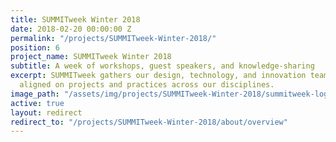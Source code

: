```yaml
---
title: SUMMITweek Winter 2018
date: 2018-02-20 00:00:00 Z
permalink: "/projects/SUMMITweek-Winter-2018/"
position: 6
project_name: SUMMITweek Winter 2018
subtitle: A week of workshops, guest speakers, and knowledge-sharing
excerpt: SUMMITweek gathers our design, technology, and innovation teams to get us
  aligned on projects and practices across our disciplines.
image_path: "/assets/img/projects/SUMMITweek-Winter-2018/summitweek-logo.jpg"
active: true
layout: redirect
redirect_to: "/projects/SUMMITweek-Winter-2018/about/overview"
---
```


